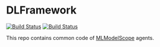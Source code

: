 # DLFramework 
[![Build Status](https://dev.azure.com/yhchang/c3sr/_apis/build/status/c3sr.dlframework?branchName=master)](https://dev.azure.com/yhchang/c3sr/_build/latest?definitionId=1&branchName=master) [![Build Status](https://travis-ci.org/c3sr/dlframework.svg?branch=master)](https://travis-ci.org/c3sr/dlframework)

This repo contains common code of [MLModelScope](mlmdoelscope.org) agents. 

